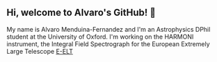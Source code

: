 ## Hi, welcome to Alvaro's GitHub! 👋

My name is Alvaro Menduina-Fernandez and I'm an Astrophysics DPhil student at the University of Oxford. I'm working on the HARMONI instrument, the Integral Field Spectrograph for the European Extremely Large Telescope [E-ELT](https://www.eso.org/sci/facilities/eelt/)

<!--
**AlvaroMenduina/AlvaroMenduina** is a ✨ _special_ ✨ repository because its `README.md` (this file) appears on your GitHub profile.

Here are some ideas to get you started:

- 🔭 I’m currently working on ...
- 🌱 I’m currently learning ...
- 👯 I’m looking to collaborate on ...
- 🤔 I’m looking for help with ...
- 💬 Ask me about ...
- 📫 How to reach me: ...
- 😄 Pronouns: ...
- ⚡ Fun fact: ...
-->
